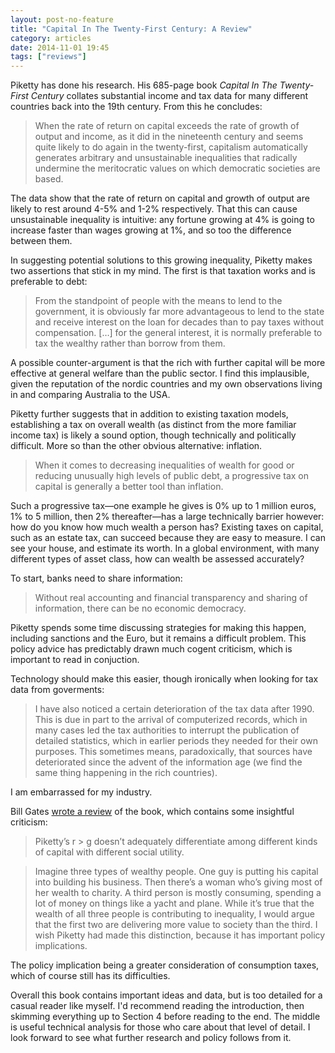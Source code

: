 ```yaml
---
layout: post-no-feature
title: "Capital In The Twenty-First Century: A Review"
category: articles
date: 2014-11-01 19:45
tags: ["reviews"]
---
```


Piketty has done his research. His 685-page book _Capital In The Twenty-First Century_ collates substantial income and tax data for many different countries back into the 19th century. From this he concludes:

> When the rate of return on capital exceeds the rate of growth of output and income, as it did in the nineteenth century and seems quite likely to do again in the twenty-first, capitalism automatically generates arbitrary and unsustainable inequalities that radically undermine the meritocratic values on which democratic societies are based.

The data show that the rate of return on capital and growth of output are likely to rest around 4-5% and 1-2% respectively. That this can cause unsustainable inequality is intuitive: any fortune growing at 4% is going to increase faster than wages growing at 1%, and so too the difference between them.

In suggesting potential solutions to this growing inequality, Piketty makes two assertions that stick in my mind. The first is that taxation works and is preferable to debt:

> From the standpoint of people with the means to lend to the government, it is obviously far more advantageous to lend to the state and receive interest on the loan for decades than to pay taxes without compensation. [&hellip;] for the general interest, it is normally preferable to tax the wealthy rather than borrow from them.

A possible counter-argument is that the rich with further capital will be more effective at general welfare than the public sector. I find this implausible, given the reputation of the nordic countries and my own observations living in and comparing Australia to the USA.

Piketty further suggests that in addition to existing taxation models, establishing a tax on overall wealth (as distinct from the more familiar income tax) is likely a sound option, though technically and politically difficult. More so than the other obvious alternative: inflation.

> When it comes to decreasing inequalities of wealth for good or reducing unusually high levels of public debt, a progressive tax on capital is generally a better tool than inflation.

Such a progressive tax—one example he gives is 0% up to 1 million euros, 1% to 5 million, then 2% thereafter—has a large technically barrier however: how do you know how much wealth a person has? Existing taxes on capital, such as an estate tax, can succeed because they are easy to measure. I can see your house, and estimate its worth. In a global environment, with many different types of asset class, how can wealth be assessed accurately?

To start, banks need to share information:

> Without real accounting and financial transparency and sharing of information, there can be no economic democracy.

Piketty spends some time discussing strategies for making this happen, including sanctions and the Euro, but it remains a difficult problem. This policy advice has predictably drawn much cogent criticism, which is important to read in conjuction.

Technology should make this easier, though ironically when looking for tax data from goverments:

> I have also noticed a certain deterioration of the tax data after 1990. This is due in part to the arrival of computerized records, which in many cases led the tax authorities to interrupt the publication of detailed statistics, which in earlier periods they needed for their own purposes. This sometimes means, paradoxically, that sources have deteriorated since the advent of the information age (we find the same thing happening in the rich countries).

I am embarrassed for my industry.

Bill Gates [wrote a review][bg] of the book, which contains some insightful criticism:

> Piketty’s r > g doesn’t adequately differentiate among different kinds of capital with different social utility.

> Imagine three types of wealthy people. One guy is putting his capital into building his business. Then there’s a woman who’s giving most of her wealth to charity. A third person is mostly consuming, spending a lot of money on things like a yacht and plane. While it’s true that the wealth of all three people is contributing to inequality, I would argue that the first two are delivering more value to society than the third. I wish Piketty had made this distinction, because it has important policy implications.

The policy implication being a greater consideration of consumption taxes, which of course still has its difficulties.

Overall this book contains important ideas and data, but is too detailed for a
casual reader like myself. I'd recommend reading the introduction, then
skimming everything up to Section 4 before reading to the end. The middle is
useful technical analysis for those who care about that level of detail. I look
forward to see what further research and policy follows from it.

[bg]: http://www.gatesnotes.com/Books/Why-Inequality-Matters-Capital-in-21st-Century-Review

